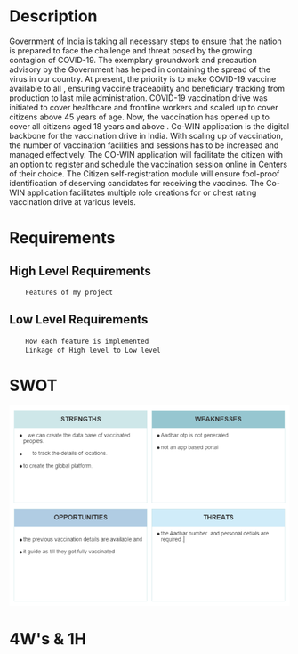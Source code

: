 # Description
 Government of India is taking all necessary steps to ensure that the nation is prepared to face the challenge and threat posed by the growing contagion of COVID-19. The exemplary groundwork and precaution advisory by the Government has helped in containing the spread of the virus in our country. At present, the priority is to make COVID-19 vaccine available to all , ensuring vaccine traceability and beneficiary tracking from production to last mile administration. COVID-19 vaccination drive was initiated to cover healthcare and frontline workers and scaled up to cover citizens above 45 years of age. Now, the vaccination has opened up to cover all citizens aged 18 years and above . Co-WIN application is the digital backbone for the vaccination drive in India. With scaling up of vaccination, the number of vaccination facilities and sessions has to be increased and managed effectively. The CO-WIN application will facilitate the citizen with an option to register and schedule the vaccination session online in Centers of their choice. The Citizen self-registration module will ensure fool-proof identification of deserving candidates for receiving the vaccines. The Co-WIN application facilitates multiple role creations for or chest rating vaccination drive at various levels.

# Requirements
  ##  High Level Requirements
        Features of my project
       
  ##  Low Level Requirements
        How each feature is implemented
        Linkage of High level to Low level
# SWOT
  ![SWOT of vacccine registration](https://github.com/rajprasanth27k/M1_COWIN-PORTAL_UTI/blob/b332d0c9ff5cc7a40af651dc028259f600ab6773/1_Requirements/SWOT%20of%20vacccine%20registration.jpg)

# 4W's & 1H

